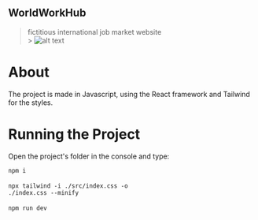 ## WorldWorkHub

> fictitious international job market website<br> > ![alt text](https://i.postimg.cc/PxcFMvXg/preview.png)

# About

The project is made in Javascript, using the React framework and Tailwind for the styles.

# Running the Project

Open the project's folder in the console and type:

<code>npm i</code><br><br>
<code>npx tailwind -i ./src/index.css -o ./index.css --minify</code><br><br>
<code>npm run dev</code>
